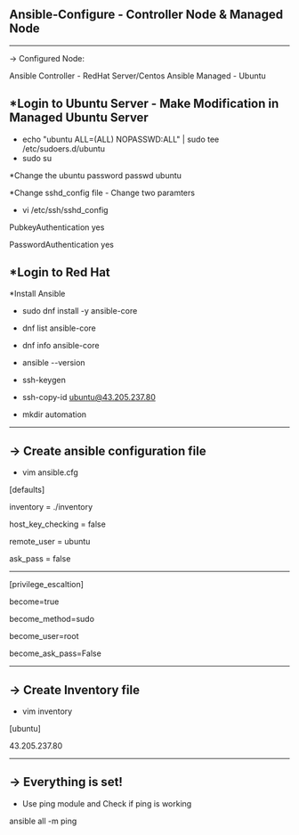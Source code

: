 Ansible-Configure - Controller Node & Managed Node
--------------------------------------------

------------------
-> Configured Node:


Ansible Controller - RedHat Server/Centos
Ansible Managed - Ubuntu

*Login to Ubuntu Server - Make Modification in Managed Ubuntu Server
---------------------------------------------------------------------

* echo "ubuntu ALL=(ALL) NOPASSWD:ALL" | sudo tee /etc/sudoers.d/ubuntu
* sudo su

*Change the ubuntu password
passwd ubuntu

*Change sshd_config file - Change two paramters

* vi /etc/ssh/sshd_config

PubkeyAuthentication yes

PasswordAuthentication yes


*Login to Red Hat
------------------------------------------------------
*Install Ansible

* sudo dnf install -y ansible-core

* dnf list ansible-core

* dnf info ansible-core

* ansible --version

* ssh-keygen

* ssh-copy-id ubuntu@43.205.237.80

* mkdir automation

-----------------------------------
-> Create ansible configuration file
--------------------------------------
* vim ansible.cfg

[defaults]

inventory = ./inventory 

host_key_checking = false

remote_user = ubuntu

ask_pass = false

----------
[privilege_escaltion]

become=true

become_method=sudo

become_user=root

become_ask_pass=False

-----------------------
-> Create Inventory file
------------------------
* vim inventory

[ubuntu]

43.205.237.80

---------------------------
-> Everything is set!
---------------------------

* Use ping module and Check if ping is working

ansible all -m ping
